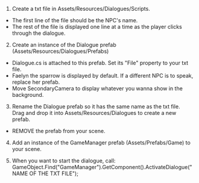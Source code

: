 1. Create a txt file in Assets/Resources/Dialogues/Scripts.
  - The first line of the file should be the NPC's name.
  - The rest of the file is displayed one line at a time as the player clicks through the dialogue.

2. Create an instance of the Dialogue prefab (Assets/Resources/Dialogues/Prefabs)
  - Dialogue.cs is attached to this prefab. Set its "File" property to your txt file.
  - Faelyn the sparrow is displayed by default. If a different NPC is to speak, replace her prefab.
  - Move SecondaryCamera to display whatever you wanna show in the background.

3. Rename the Dialogue prefab so it has the same name as the txt file. Drag and drop it into Assets/Resources/Dialogues to create a new prefab.
  - REMOVE the prefab from your scene.

4. Add an instance of the GameManager prefab (Assets/Prefabs/Game) to your scene.

5. When you want to start the dialogue, call: GameObject.Find("GameManager").GetComponent<Game>().ActivateDialogue("NAME OF THE TXT FILE");